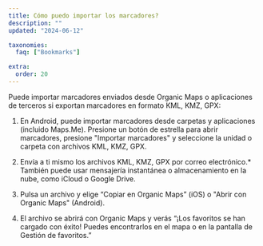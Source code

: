 ```yaml
---
title: Cómo puedo importar los marcadores?
description: ""
updated: "2024-06-12"

taxonomies:
  faq: ["Bookmarks"]

extra:
  order: 20
---
```


Puede importar marcadores enviados desde Organic Maps o aplicaciones de terceros si exportan marcadores en formato KML, KMZ, GPX:

1. En Android, puede importar marcadores desde carpetas y aplicaciones (incluido Maps.Me). Presione un botón de estrella para abrir marcadores, presione "Importar marcadores" y seleccione la unidad o carpeta con archivos KML, KMZ, GPX.

2. Envía a ti mismo los archivos KML, KMZ, GPX por correo electrónico.* También puede usar mensajería instantánea o almacenamiento en la nube, como iCloud o Google Drive.

3. Pulsa un archivo y elige “Copiar en Organic Maps” (iOS) o "Abrir con Organic Maps" (Android).

4. El archivo se abrirá con Organic Maps y verás “¡Los favoritos se han cargado con éxito! Puedes encontrarlos en el mapa o en la pantalla de Gestión de favoritos.”
